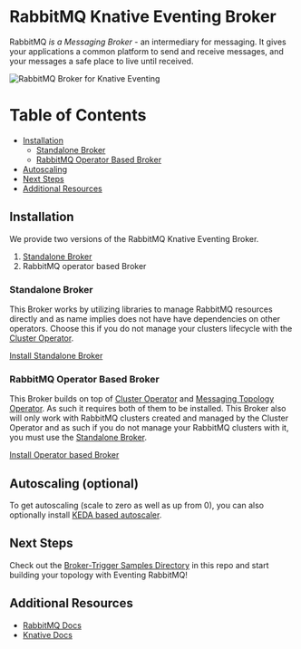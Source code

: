 # RabbitMQ Knative Eventing Broker

RabbitMQ *is a Messaging Broker* - an intermediary for messaging. It gives your applications a common platform to send and receive messages, and your messages a safe place to live until received.

![RabbitMQ Broker for Knative Eventing](rabbitmq-knative-broker.png)

# Table of Contents

- [Installation](#installation)
  - [Standalone Broker](#standalone-broker)
  - [RabbitMQ Operator Based Broker](#rabbitmq-operator-based-broker)
- [Autoscaling](#autoscaling)
- [Next Steps](#next-steps)
- [Additional Resources](#additional-resources)

## Installation

We provide two versions of the RabbitMQ Knative Eventing Broker.

1. [Standalone Broker](#standalone-broker)
2. RabbitMQ operator based Broker

### Standalone Broker

This Broker works by utilizing libraries to manage RabbitMQ resources directly and as name implies does not have have dependencies on other operators. Choose this if you do not manage your clusters lifecycle with the [Cluster Operator](https://github.com/rabbitmq/cluster-operator).

[Install Standalone Broker](./standalone.md)

### RabbitMQ Operator Based Broker

This Broker builds on top of [Cluster Operator](https://github.com/rabbitmq/cluster-operator) and [Messaging Topology Operator](https://github.com/rabbitmq/messaging-topology-operator). As such it requires both of them to be installed. This Broker also will only work with RabbitMQ clusters created and managed by the Cluster Operator and as such if you do not manage your RabbitMQ clusters with it, you must use the [Standalone Broker](./standalone.md).

[Install Operator based Broker](./operator-based.md)

## Autoscaling (optional)

To get autoscaling (scale to zero as well as up from 0), you can also optionally
install
[KEDA based autoscaler](https://github.com/knative-sandbox/eventing-autoscaler-keda).

## Next Steps

Check out the [Broker-Trigger Samples Directory](../samples/broker-trigger) in this repo and start building your topology with Eventing RabbitMQ!

## Additional Resources

- [RabbitMQ Docs](https://www.rabbitmq.com/documentation.html)
- [Knative Docs](https://knative.dev/docs/)
